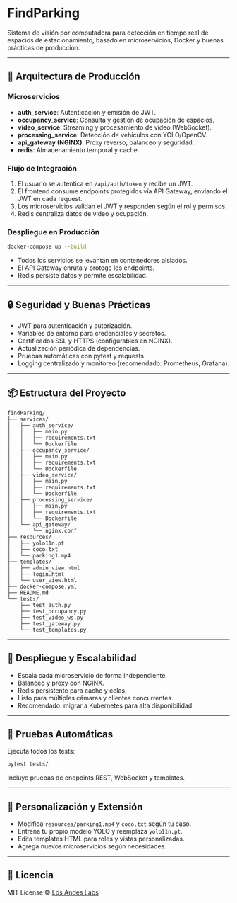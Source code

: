# FindParking

Sistema de visión por computadora para detección en tiempo real de espacios de estacionamiento, basado en microservicios, Docker y buenas prácticas de producción.

---

## 🚗 Arquitectura de Producción

### Microservicios

- **auth_service**: Autenticación y emisión de JWT.
- **occupancy_service**: Consulta y gestión de ocupación de espacios.
- **video_service**: Streaming y procesamiento de video (WebSocket).
- **processing_service**: Detección de vehículos con YOLO/OpenCV.
- **api_gateway (NGINX)**: Proxy reverso, balanceo y seguridad.
- **redis**: Almacenamiento temporal y cache.

### Flujo de Integración

1. El usuario se autentica en `/api/auth/token` y recibe un JWT.
2. El frontend consume endpoints protegidos vía API Gateway, enviando el JWT en cada request.
3. Los microservicios validan el JWT y responden según el rol y permisos.
4. Redis centraliza datos de video y ocupación.

### Despliegue en Producción

```bash
docker-compose up --build
```

- Todos los servicios se levantan en contenedores aislados.
- El API Gateway enruta y protege los endpoints.
- Redis persiste datos y permite escalabilidad.

---

## 🔒 Seguridad y Buenas Prácticas

- JWT para autenticación y autorización.
- Variables de entorno para credenciales y secretos.
- Certificados SSL y HTTPS (configurables en NGINX).
- Actualización periódica de dependencias.
- Pruebas automáticas con pytest y requests.
- Logging centralizado y monitoreo (recomendado: Prometheus, Grafana).

---

## 📦 Estructura del Proyecto

```
findParking/
├── services/
│   ├── auth_service/
│   │   ├── main.py
│   │   ├── requirements.txt
│   │   └── Dockerfile
│   ├── occupancy_service/
│   │   ├── main.py
│   │   ├── requirements.txt
│   │   └── Dockerfile
│   ├── video_service/
│   │   ├── main.py
│   │   ├── requirements.txt
│   │   └── Dockerfile
│   ├── processing_service/
│   │   ├── main.py
│   │   ├── requirements.txt
│   │   └── Dockerfile
│   └── api_gateway/
│       └── nginx.conf
├── resources/
│   ├── yolo11n.pt
│   ├── coco.txt
│   └── parking1.mp4
├── templates/
│   ├── admin_view.html
│   ├── login.html
│   └── user_view.html
├── docker-compose.yml
├── README.md
└── tests/
    ├── test_auth.py
    ├── test_occupancy.py
    ├── test_video_ws.py
    ├── test_gateway.py
    └── test_templates.py
```

---

## 🐳 Despliegue y Escalabilidad

- Escala cada microservicio de forma independiente.
- Balanceo y proxy con NGINX.
- Redis persistente para cache y colas.
- Listo para múltiples cámaras y clientes concurrentes.
- Recomendado: migrar a Kubernetes para alta disponibilidad.

---

## 🧪 Pruebas Automáticas

Ejecuta todos los tests:

```bash
pytest tests/
```

Incluye pruebas de endpoints REST, WebSocket y templates.

---

## 🧠 Personalización y Extensión

- Modifica `resources/parking1.mp4` y `coco.txt` según tu caso.
- Entrena tu propio modelo YOLO y reemplaza `yolo11n.pt`.
- Edita templates HTML para roles y vistas personalizadas.
- Agrega nuevos microservicios según necesidades.

---

## 📜 Licencia

MIT License © [Los Andes Labs](https://github.com/TU_USUARIO)
